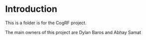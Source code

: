 # Introduction 
This is a folder is for the CogRF project. 

The main owners of this project are Dylan Baros and Abhay Samat
